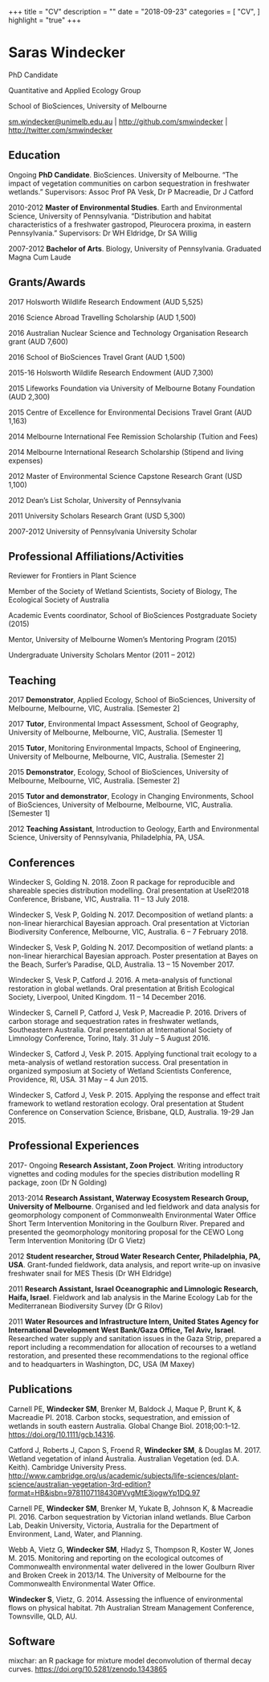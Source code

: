 +++
title = "CV"
description = ""
date = "2018-09-23"
categories = [
    "CV",
]
highlight = "true"
+++

# Saras Windecker

PhD Candidate

Quantitative and Applied Ecology Group

School of BioSciences, University of Melbourne

<sm.windecker@unimelb.edu.au> | <http://github.com/smwindecker> | <http://twitter.com/smwindecker>

## Education

Ongoing **PhD Candidate**. BioSciences. University of Melbourne. “The impact of vegetation communities on carbon sequestration in freshwater wetlands.” Supervisors: Assoc Prof PA Vesk, Dr P Macreadie, Dr J Catford

2010-2012 **Master of Environmental Studies**. Earth and Environmental Science, University of Pennsylvania. “Distribution and habitat characteristics of a freshwater gastropod, Pleurocera proxima, in eastern Pennsylvania.” Supervisors: Dr WH Eldridge, Dr SA Willig

2007-2012 **Bachelor of Arts**. Biology, University of Pennsylvania. Graduated Magna Cum Laude

## Grants/Awards

2017	Holsworth Wildlife Research Endowment (AUD 5,525)

2016	Science Abroad Travelling Scholarship (AUD 1,500)

2016	Australian Nuclear Science and Technology Organisation Research grant (AUD 7,600)

2016	School of BioSciences Travel Grant (AUD 1,500)

2015-16	Holsworth Wildlife Research Endowment (AUD 7,300)

2015	Lifeworks Foundation via University of Melbourne Botany Foundation (AUD 2,300)

2015	Centre of Excellence for Environmental Decisions Travel Grant (AUD 1,163)

2014 	Melbourne International Fee Remission Scholarship (Tuition and Fees)

2014	Melbourne International Research Scholarship (Stipend and living expenses)

2012	Master of Environmental Science Capstone Research Grant (USD 1,100)

2012	Dean’s List Scholar, University of Pennsylvania

2011 	University Scholars Research Grant (USD 5,300)

2007-2012	University of Pennsylvania University Scholar

## Professional Affiliations/Activities

Reviewer for Frontiers in Plant Science

Member of the Society of Wetland Scientists, Society of Biology, The Ecological Society of Australia

Academic Events coordinator, School of BioSciences Postgraduate Society (2015)

Mentor, University of Melbourne Women’s Mentoring Program (2015)

Undergraduate University Scholars Mentor (2011 – 2012)

## Teaching

2017	**Demonstrator**, Applied Ecology, School of BioSciences, University of Melbourne, Melbourne, VIC, Australia. [Semester 2]

2017	**Tutor**, Environmental Impact Assessment, School of Geography, University of Melbourne, Melbourne, VIC, Australia. [Semester 1]

2015	**Tutor**, Monitoring Environmental Impacts, School of Engineering, University of Melbourne, Melbourne, VIC, Australia. [Semester 2]

2015	**Demonstrator**, Ecology, School of BioSciences, University of Melbourne, Melbourne, VIC, Australia. [Semester 2]

2015	**Tutor and demonstrator**, Ecology in Changing Environments, School of BioSciences, University of Melbourne, Melbourne, VIC, Australia. [Semester 1]

2012 	**Teaching Assistant**, Introduction to Geology, Earth and Environmental Science, University of Pennsylvania, Philadelphia, PA, USA. 

## Conferences

Windecker S, Golding N. 2018. Zoon R package for reproducible and shareable species distribution modelling. Oral presentation at UseR!2018 Conference, Brisbane, VIC, Australia. 11 – 13 July 2018.

Windecker S, Vesk P, Golding N. 2017. Decomposition of wetland plants: a non-linear hierarchical Bayesian approach. Oral presentation at Victorian Biodiversity Conference, Melbourne, VIC, Australia. 6 – 7 February 2018.

Windecker S, Vesk P, Golding N. 2017. Decomposition of wetland plants: a non-linear hierarchical Bayesian approach. Poster presentation at Bayes on the Beach, Surfer’s Paradise, QLD, Australia. 13 – 15 November 2017.

Windecker S, Vesk P, Catford J. 2016. A meta-analysis of functional restoration in global wetlands. Oral presentation at British Ecological Society, Liverpool, United Kingdom. 11 – 14 December 2016.

Windecker S, Carnell P, Catford J, Vesk P, Macreadie P. 2016. Drivers of carbon storage and sequestration rates in freshwater wetlands, Southeastern Australia. Oral presentation at International Society of Limnology Conference, Torino, Italy. 31 July – 5 August 2016.

Windecker S, Catford J, Vesk P. 2015. Applying functional trait ecology to a meta-analysis of wetland restoration success. Oral presentation in organized symposium at Society of Wetland Scientists Conference, Providence, RI, USA. 31 May – 4 Jun 2015.

Windecker S, Catford J, Vesk P. 2015. Applying the response and effect trait framework to wetland restoration ecology. Oral presentation at Student Conference on Conservation Science, Brisbane, QLD, Australia. 19-29 Jan 2015. 

## Professional Experiences

2017- Ongoing 	**Research Assistant, Zoon Project**. Writing introductory vignettes and coding modules for the species distribution modelling R package, zoon (Dr N Golding)

2013-2014	**Research Assistant, Waterway Ecosystem Research Group, University of Melbourne**. Organised and led fieldwork and data analysis for geomorphology component of Commonwealth Environmental Water Office Short Term Intervention Monitoring in the Goulburn River. Prepared and presented the geomorphology monitoring proposal for the CEWO Long Term Intervention Monitoring (Dr G Vietz)

2012	**Student researcher, Stroud Water Research Center, Philadelphia, PA, USA**. Grant-funded fieldwork, data analysis, and report write-up on invasive freshwater snail for MES Thesis (Dr WH Eldridge) 

2011	**Research Assistant, Israel Oceanographic and Limnologic Research, Haifa, Israel**. Fieldwork and lab analysis in the Marine Ecology Lab for the Mediterranean Biodiversity Survey (Dr G Rilov)

2011	**Water Resources and Infrastructure Intern, United States Agency for International Development West Bank/Gaza Office, Tel Aviv, Israel**. Researched water supply and sanitation issues in the Gaza Strip, prepared a report including a recommendation for allocation of recourses to a wetland restoration, and presented these recommendations to the regional office and to headquarters in Washington, DC, USA (M Maxey)	

## Publications

Carnell PE, **Windecker SM**, Brenker M, Baldock J, Maque P, Brunt K, & Macreadie PI. 2018. Carbon stocks, sequestration, and emission of wetlands in south eastern Australia. Global Change Biol. 2018;00:1–12. <https://doi.org/10.1111/gcb.14316>.

Catford J, Roberts J, Capon S, Froend R, **Windecker SM**, & Douglas M. 2017. Wetland vegetation of inland Australia. Australian Vegetation (ed. D.A. Keith). Cambridge University Press. <http://www.cambridge.org/us/academic/subjects/life-sciences/plant-science/australian-vegetation-3rd-edition?format=HB&isbn=9781107118430#VvgMtE3jogwYp1DQ.97>

Carnell PE, **Windecker SM**, Brenker M, Yukate B, Johnson K, & Macreadie PI. 2016. Carbon sequestration by Victorian inland wetlands. Blue Carbon Lab, Deakin University, Victoria, Australia for the Department of Environment, Land, Water, and Planning.

Webb A, Vietz G, **Windecker SM**, Hladyz S, Thompson R, Koster W, Jones M. 2015. Monitoring and reporting on the ecological outcomes of Commonwealth environmental water delivered in the lower Goulburn River and Broken Creek in 2013/14. The University of Melbourne for the Commonwealth Environmental Water Office. 

**Windecker S**, Vietz, G. 2014. Assessing the influence of environmental flows on physical habitat. 7th Australian Stream Management Conference, Townsville, QLD, AU.

## Software

mixchar: an R package for mixture model deconvolution of thermal decay curves. <https://doi.org/10.5281/zenodo.1343865>
